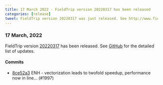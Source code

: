 ```yaml
---
title: 17 March 2022 - FieldTrip version 20220317 has been released
categories: [release]
tweet: FieldTrip version 20220317 was just released. See http://www.fieldtriptoolbox.org/#17-march-2022
---
```


### 17 March, 2022

FieldTrip version [20220317](http://github.com/fieldtrip/fieldtrip/releases/tag/20220317) has been released.
See [GitHub](https://github.com/fieldtrip/fieldtrip/compare/20220314...20220317) for the detailed list of updates.

#### Commits

- [8ce52a3](http://github.com/fieldtrip/fieldtrip/commit/8ce52a3) ENH - vectorization leads to twofold speedup, performance now in line… (#1997)
